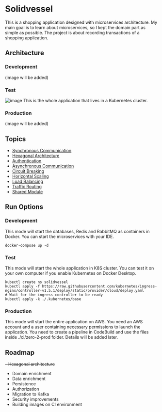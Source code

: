 # Solidvessel

This is a shopping application designed with microservices architecture. My main goal is to learn about
microservices, so I kept the domain part as simple as possible. The project is about recording transactions of a
shopping application.

## Architecture
### Development
(image will be added)

### Test
![image](https://user-images.githubusercontent.com/22731894/159353041-7dd9dd6c-ae8e-448b-978e-9b59c6464332.svg)
This is the whole application that lives in a Kubernetes cluster.

### Production
(image will be added)

## Topics
- <a href=".docs/syncronous-communication.md">Synchronous Communication<a/>
- <a href=".docs/hexagonal-architecture.md">Hexagonal Architecture<a/>
- <a href=".docs/authentication.md">Authentication<a/>
- <a href=".docs/asyncronous-communication.md">Asynchronous Communication<a/>
- <a href=".docs/circuit-breaking.md">Circuit Breaking<a/>
- <a href=".docs/horizontal-scaling.md">Horizontal Scaling<a/>
- <a href=".docs/load-balancing.md">Load Balancing<a/>
- <a href=".docs/traffic-routing.md">Traffic Routing<a/>
- <a href=".docs/shared-module.md">Shared Module<a/>

## Run Options

### Development

This mode will start the databases, Redis and RabbitMQ as containers in Docker. You can start the microservices with your
IDE.

```shell
docker-compose up -d
```

### Test

This mode will start the whole application in K8S cluster. You can test it on your own computer if you enable Kubernetes
on Docker Desktop.

```shell
kubectl create ns solidvessel
kubectl apply -f https://raw.githubusercontent.com/kubernetes/ingress-nginx/controller-v1.5.1/deploy/static/provider/cloud/deploy.yaml
# Wait for the ingress controller to be ready
kubectl apply -k ./.kubernetes/base
```

### Production
This mode will start the entire application on AWS. You need an AWS account and a user containing necessary permissions to 
launch the application. You need to create a pipeline in CodeBuild and use the files inside ./ci/zero-2-prod folder. Details
will be added later.

## Roadmap
~~- Hexagonal architecture~~
- Domain enrichment
- Data enrichment
- Persistence
- Authorization
- Migration to Kafka
- Security improvements
- Building images on CI environment
